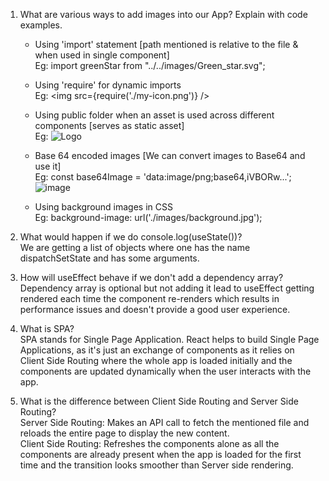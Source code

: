 1. What are various ways to add images into our App? Explain with code examples.
   - Using 'import' statement [path mentioned is relative to the file & when used in single component]  
     Eg: import greenStar from "../../images/Green_star.svg";  
     
   - Using 'require' for dynamic imports  
     Eg: <img src={require('./my-icon.png')} />  

   - Using public folder when an asset is used across different components [serves as static asset]  
     Eg: <img src="/images/logo.png" alt="Logo" />  
     
   - Base 64 encoded images [We can convert images to Base64 and use it]  
     Eg: const base64Image = 'data:image/png;base64,iVBORw...';  
     <img src={base64Image} alt="image" />  

   - Using background images in CSS  
     Eg: background-image: url('./images/background.jpg');  

2. What would happen if we do console.log(useState())?  
   We are getting a list of objects where one has the name dispatchSetState and has some arguments.  

4. How will useEffect behave if we don't add a dependency array?  
   Dependency array is optional but not adding it lead to useEffect getting rendered each time the component re-renders which results in performance issues and doesn't provide a good user experience.  

5. What is SPA?  
   SPA stands for Single Page Application. React helps to build Single Page Applications, as it's just an exchange of components as it relies on Client Side Routing where the whole app is loaded initially and the components are updated dynamically when the user interacts with the app.  
   
7. What is the difference between Client Side Routing and Server Side Routing?  
   Server Side Routing:  Makes an API call to fetch the mentioned file and reloads the entire page to display the new content.  
   Client Side Routing: Refreshes the components alone as all the components are already present when the app is loaded for the first time and the transition looks smoother than Server side rendering.  
   
